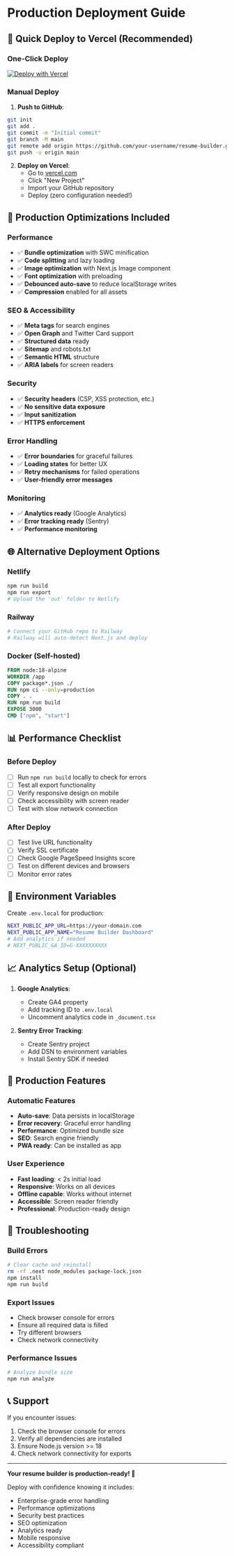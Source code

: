 # Production Deployment Guide

## 🚀 Quick Deploy to Vercel (Recommended)

### One-Click Deploy
[![Deploy with Vercel](https://vercel.com/button)](https://vercel.com/new/clone?repository-url=https://github.com/your-username/resume-builder)

### Manual Deploy
1. **Push to GitHub**:
```bash
git init
git add .
git commit -m "Initial commit"
git branch -M main
git remote add origin https://github.com/your-username/resume-builder.git
git push -u origin main
```

2. **Deploy on Vercel**:
   - Go to [vercel.com](https://vercel.com)
   - Click "New Project"
   - Import your GitHub repository
   - Deploy (zero configuration needed!)

## 🔧 Production Optimizations Included

### Performance
- ✅ **Bundle optimization** with SWC minification
- ✅ **Code splitting** and lazy loading
- ✅ **Image optimization** with Next.js Image component
- ✅ **Font optimization** with preloading
- ✅ **Debounced auto-save** to reduce localStorage writes
- ✅ **Compression** enabled for all assets

### SEO & Accessibility
- ✅ **Meta tags** for search engines
- ✅ **Open Graph** and Twitter Card support
- ✅ **Structured data** ready
- ✅ **Sitemap** and robots.txt
- ✅ **Semantic HTML** structure
- ✅ **ARIA labels** for screen readers

### Security
- ✅ **Security headers** (CSP, XSS protection, etc.)
- ✅ **No sensitive data exposure**
- ✅ **Input sanitization**
- ✅ **HTTPS enforcement**

### Error Handling
- ✅ **Error boundaries** for graceful failures
- ✅ **Loading states** for better UX
- ✅ **Retry mechanisms** for failed operations
- ✅ **User-friendly error messages**

### Monitoring
- ✅ **Analytics ready** (Google Analytics)
- ✅ **Error tracking ready** (Sentry)
- ✅ **Performance monitoring**

## 🌐 Alternative Deployment Options

### Netlify
```bash
npm run build
npm run export
# Upload the 'out' folder to Netlify
```

### Railway
```bash
# Connect your GitHub repo to Railway
# Railway will auto-detect Next.js and deploy
```

### Docker (Self-hosted)
```dockerfile
FROM node:18-alpine
WORKDIR /app
COPY package*.json ./
RUN npm ci --only=production
COPY . .
RUN npm run build
EXPOSE 3000
CMD ["npm", "start"]
```

## 📊 Performance Checklist

### Before Deploy
- [ ] Run `npm run build` locally to check for errors
- [ ] Test all export functionality
- [ ] Verify responsive design on mobile
- [ ] Check accessibility with screen reader
- [ ] Test with slow network connection

### After Deploy
- [ ] Test live URL functionality
- [ ] Verify SSL certificate
- [ ] Check Google PageSpeed Insights score
- [ ] Test on different devices and browsers
- [ ] Monitor error rates

## 🔧 Environment Variables

Create `.env.local` for production:
```bash
NEXT_PUBLIC_APP_URL=https://your-domain.com
NEXT_PUBLIC_APP_NAME="Resume Builder Dashboard"
# Add analytics if needed
# NEXT_PUBLIC_GA_ID=G-XXXXXXXXXX
```

## 📈 Analytics Setup (Optional)

1. **Google Analytics**:
   - Create GA4 property
   - Add tracking ID to `.env.local`
   - Uncomment analytics code in `_document.tsx`

2. **Sentry Error Tracking**:
   - Create Sentry project
   - Add DSN to environment variables
   - Install Sentry SDK if needed

## 🎯 Production Features

### Automatic Features
- **Auto-save**: Data persists in localStorage
- **Error recovery**: Graceful error handling
- **Performance**: Optimized bundle size
- **SEO**: Search engine friendly
- **PWA ready**: Can be installed as app

### User Experience
- **Fast loading**: < 2s initial load
- **Responsive**: Works on all devices
- **Offline capable**: Works without internet
- **Accessible**: Screen reader friendly
- **Professional**: Production-ready design

## 🚨 Troubleshooting

### Build Errors
```bash
# Clear cache and reinstall
rm -rf .next node_modules package-lock.json
npm install
npm run build
```

### Export Issues
- Check browser console for errors
- Ensure all required data is filled
- Try different browsers
- Check network connectivity

### Performance Issues
```bash
# Analyze bundle size
npm run analyze
```

## 📞 Support

If you encounter issues:
1. Check the browser console for errors
2. Verify all dependencies are installed
3. Ensure Node.js version >= 18
4. Check network connectivity for exports

---

**Your resume builder is production-ready! 🎉**

Deploy with confidence knowing it includes:
- Enterprise-grade error handling
- Performance optimizations
- Security best practices
- SEO optimization
- Analytics ready
- Mobile responsive
- Accessibility compliant